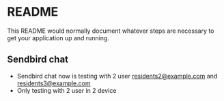 # README #

This README would normally document whatever steps are necessary to get your application up and running.

## Sendbird chat ##
* Sendbird chat now is testing with 2 user residents2@example.com and residents3@example.com
* Only testing with 2 user in 2 device